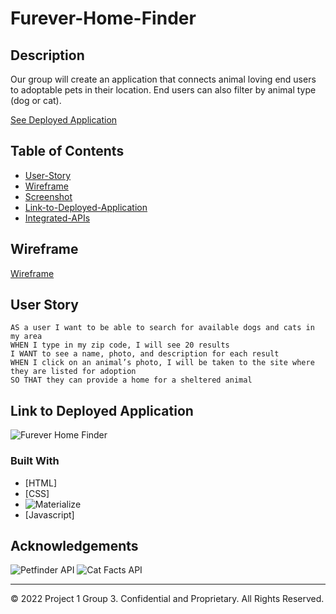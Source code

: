 # Furever-Home-Finder

## Description

Our group will create an application that connects animal loving end users to adoptable pets in their location. End users can also filter by animal type (dog or cat).

[See Deployed Application](https://israel386.github.io/furever-home-finder/)


## Table of Contents

* [User-Story](#User-Story)
* [Wireframe](#Wireframe)
* [Screenshot](#Screenshot)
* [Link-to-Deployed-Application](#Link-to-Deployed-Application)
* [Integrated-APIs](#Integrated-APIs)

## Wireframe

[Wireframe](https://github.com/israel386/furever-home-finder/blob/63b058f462b27f29ab86e40a502ad65ad50de8e5/assets/images/wireframe.png)

## User Story

```
AS a user I want to be able to search for available dogs and cats in my area
WHEN I type in my zip code, I will see 20 results
I WANT to see a name, photo, and description for each result 
WHEN I click on an animal’s photo, I will be taken to the site where they are listed for adoption
SO THAT they can provide a home for a sheltered animal
```

## Link to Deployed Application

![Furever Home Finder](https://israel386.github.io/furever-home-finder/)

### Built With

* [HTML]
* [CSS]
* ![Materialize](https://materializecss.com/)
* [Javascript]

## Acknowledgements

![Petfinder API](https://www.petfinder.com/developers/v2/docs/)
![Cat Facts API](https://alexwohlbruck.github.io/cat-facts/)

---
© 2022 Project 1 Group 3. Confidential and Proprietary. All Rights Reserved.
